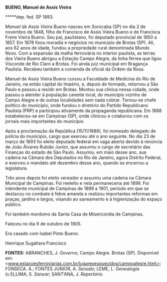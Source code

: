 **BUENO, Manuel de Assis Vieira**

**\***dep. fed. SP 1893.

*Manuel de Assis Vieira Bueno* nasceu em Sorocaba (SP) no dia 2 de
novembro de 1848, filho de Francisco de Assis Vieira Bueno e de
Francisca Freire Vieira Bueno. Seu pai, paulistano, foi deputado
provincial de 1850 a 1857. Em 1878 fixou moradia e negócios no município
de Brotas (SP). Ali, aos 62 anos de idade, fundou a propriedade rural
denominada Mundo Novo. Com a expansão da malha ferroviária no interior
paulista, as terras dos Vieira Bueno abrigou a Estação Campo Alegre, da
linha férrea que ligou Visconde de Rio Claro a Brotas. Foi ainda juiz
municipal em Bragança Paulista. Recebeu também a comenda de oficial da
Ordem da Rosa.

Manuel de Assis Vieira Bueno cursou a Faculdade de Medicina do Rio de
Janeiro, na então capital do Império, e, depois de formado, retornou a
São Paulo e passou a residir em Brotas. Montou sua clínica nessa cidade,
onde passou a atender à população carente local, do município vizinho de
Campo Alegre e de outras localidades sem nada cobrar. Tornou-se chefe
político do município, onde fundou o diretório do Partido Republicano
Paulista (PRP) e participou ativamente da propaganda republicana. Em
1888 estabeleceu-se em Campinas (SP), onde clinicou e colaborou com os
jornais mais importantes do município.

Após a proclamação da República (15/11/1889), foi nomeado delegado de
polícia do município, cargo que exerceu até o ano seguinte. No dia 23 de
março de 1893 foi eleito deputado federal em vaga aberta devido à
renúncia de João Álvares Rubião Junior, que assumiu o cargo de
secretário das Finanças do estado de São Paulo. Assumiu, em maio desse
ano, sua cadeira na Câmara dos Deputados no Rio de Janeiro, agora
Distrito Federal, e exerceu o mandato até dezembro desse ano, quando se
encerrou a legislatura.

Três anos depois foi eleito vereador e assumiu uma cadeira na Câmara
Municipal de Campinas. Foi reeleito e nela permaneceria até 1899. Foi
intendente municipal de Campinas de 1899 a 1901, período em que se
destacou no combate à febre amarela e realizou importantes reformas em
praças, jardins e largos, visando ao saneamento e à higienização do
espaço público.

Foi também mordomo da Santa Casa de Misericórdia de Campinas.

Faleceu no dia 9 de outubro de 1905.

Era casado com Isabel Pinto Bueno.

Henrique Sugahara Francisco

**FONTES:** ABRANCHES, J. *Governo*; Campo Alegre. Brotas (SP).
Disponível em:
\<www.estacoesferroviarias.com.br/lugaresesquecidos/campoalegre.htm\>;
FONSECA. A.; FONTES JUNIOR, A. *Senado*; LEME, L. *Genealogia*
(v.5);LIMA, S. *Sanear*; SANT’ANA, J. *Repertório.*
